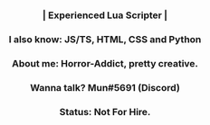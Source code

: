 <center> 
  <h3> | Experienced Lua Scripter | </h3>
  <h3> I also know: JS/TS, HTML, CSS and Python </h3>
  <h3> About me: Horror-Addict, pretty creative. </h3>
  <h3> Wanna talk? Mun#5691 (Discord) </h3>
  <h3> Status: Not For Hire. </h3> </center>
